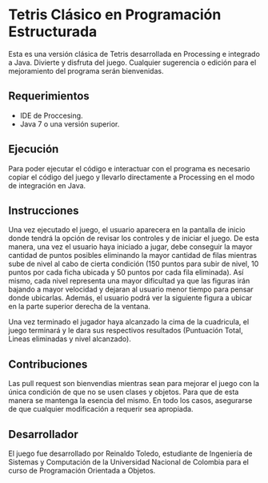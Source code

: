 # Tetris Clásico en Programación Estructurada

Esta es una versión clásica de Tetris desarrollada en Processing e integrado a Java. Divierte y disfruta del juego. Cualquier sugerencia o edición  para el mejoramiento del programa
serán bienvenidas.

## Requerimientos

 - IDE de Proccesing. 
 - Java 7 o una versión superior.

## Ejecución
Para poder ejecutar el código e interactuar con el programa es necesario copiar el código del juego y llevarlo directamente a Processing en el modo de integración en Java.

## Instrucciones
Una vez ejecutado el juego, el usuario aparecera en la pantalla de inicio donde tendrá la opción de revisar los controles y de iniciar el juego. De esta manera, una vez el usuario haya iniciado a jugar,
debe conseguir la mayor cantidad de puntos posibles eliminando la mayor cantidad de filas mientras sube de nivel al cabo de cierta condición (150 puntos para subir de nivel, 10 puntos por cada ficha ubicada y 50 puntos por cada fila eliminada). Así mismo, cada nivel representa una mayor dificultad 
ya que las figuras irán bajando a mayor velocidad y dejaran al usuario menor tiempo para pensar donde ubicarlas. Además, el usuario podrá ver la siguiente figura a ubicar en la parte superior derecha de la ventana.

Una vez terminado el jugador haya alcanzado la cima de la cuadricula, el juego terminará y le dara sus respectivos resultados (Puntuación Total, Lineas eliminadas y nivel alcanzado).

## Contribuciones
Las pull request son bienvendias mientras sean para mejorar el juego con la única condición de que no se usen clases y objetos. Para que de esta manera se mantenga
la esencia del mismo.
En todo los casos, asegurarse de que cualquier modificación a requerir sea apropiada.


## Desarrollador
El juego fue desarrollado por Reinaldo Toledo, estudiante de Ingeniería de Sistemas y Computación de la Universidad Nacional de Colombia para el curso de Programación Orientada a Objetos.
